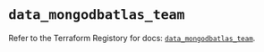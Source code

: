 # `data_mongodbatlas_team`

Refer to the Terraform Registory for docs: [`data_mongodbatlas_team`](https://www.terraform.io/docs/providers/mongodbatlas/d/team).
